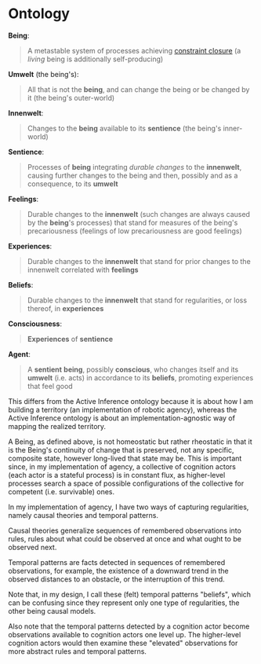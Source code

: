 # Ontology

**Being**:
> A metastable system of processes achieving [constraint closure](https://montevil.org/publications/articles/2015-mm-organisation-closure-constraints/) (a *living* being is additionally self-producing)

**Umwelt** (the being's):
> All that is not the **being**, and can change the being or be changed by it (the being's outer-world)

**Innenwelt**:
> Changes to the **being** available to its **sentience** (the being's inner-world)

**Sentience**:
> Processes of **being** integrating *durable changes* to the **innenwelt**, causing further changes to the being and then, possibly and as a consequence, to its **umwelt**

**Feelings**:
> Durable changes to the **innenwelt** (such changes are always caused by the **being**'s processes) that stand for measures of the being's precariousness (feelings of low precariousness are good feelings)

**Experiences**:
> Durable changes to the **innenwelt** that stand for prior changes to the innenwelt correlated with **feelings**

**Beliefs**:
> Durable changes to the **innenwelt** that stand for regularities, or loss thereof, in **experiences**

**Consciousness**:
> **Experiences** of **sentience**

**Agent**:
> A **sentient** **being**, possibly **conscious**, who changes itself and its **umwelt** (i.e. acts) in accordance to its **beliefs**, promoting experiences that feel good

This differs from the Active Inference ontology because it is about how I am building a territory (an implementation of robotic agency), whereas the Active Inference ontology is about an implementation-agnostic way of mapping the realized territory.

A Being, as defined above, is not homeostatic but rather rheostatic in that it is the Being's continuity of change that is preserved, not any specific, composite state, however long-lived that state may be. This is important since, in my implementation of agency, a collective of cognition actors (each actor is a stateful process) is in constant flux, as higher-level processes search a space of possible configurations of the collective for competent (i.e. survivable) ones.

In my implementation of agency, I have two ways of capturing regularities, namely causal theories and temporal patterns.

Causal theories generalize sequences of remembered observations into rules, rules about what could be observed at once and what ought to be observed next. 

Temporal patterns are facts detected in sequences of remembered observations, for example, the existence of a downward trend in the observed distances to an obstacle, or the interruption of this trend.

Note that, in my design, I call these (felt) temporal patterns "beliefs", which can be confusing since they represent only one type of regularities, the other being causal models.

Also note that the temporal patterns detected by a cognition actor become observations available to cognition actors one level up. The higher-level cognition actors would then examine these "elevated" observations for more abstract rules and temporal patterns.